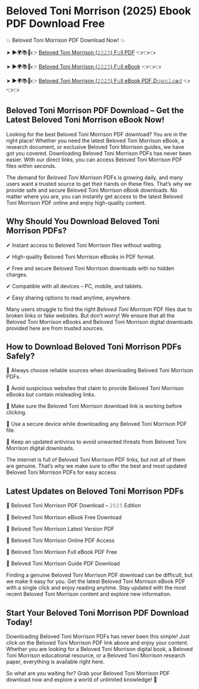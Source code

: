 # Beloved Toni Morrison (2025) Ebook PDF Download Free

💥 Beloved Toni Morrison PDF Download Now! 💥

➤ ►🌍📚📱👉 [Beloved Toni Morrison (𝟸𝟶𝟸𝟻) F𝚞ll PDF](https://getpdf.xyz/beloved-toni-morrison) 👈👈👈


➤ ►🌍📚📱👉 [Beloved Toni Morrison (𝟸𝟶𝟸𝟻) F𝚞ll eBook](https://getpdf.xyz/beloved-toni-morrison) 👈👈👈


➤ ►🌍📚📱👉 [Beloved Toni Morrison (𝟸𝟶𝟸𝟻) F𝚞ll eBook PDF D𝚘𝚠𝚗𝚕𝚘a𝚍](https://getpdf.xyz/beloved-toni-morrison) 👈👈👈


## Beloved Toni Morrison PDF Download – Get the Latest Beloved Toni Morrison eBook Now!

Looking for the best Beloved Toni Morrison PDF download? You are in the right place! Whether you need the latest Beloved Toni Morrison eBook, a research document, or exclusive Beloved Toni Morrison guides, we have got you covered. Downloading Beloved Toni Morrison PDFs has never been easier. With our direct links, you can access Beloved Toni Morrison PDF files within seconds.

The demand for *Beloved Toni Morrison* PDFs is growing daily, and many users want a trusted source to get their hands on these files. That’s why we provide safe and secure Beloved Toni Morrison eBook downloads. No matter where you are, you can instantly get access to the latest Beloved Toni Morrison PDF online and enjoy high-quality content.

## Why Should You Download Beloved Toni Morrison PDFs?

✔ Instant access to Beloved Toni Morrison files without waiting.

✔ High-quality Beloved Toni Morrison eBooks in PDF format.

✔ Free and secure Beloved Toni Morrison downloads with no hidden charges.

✔ Compatible with all devices – PC, mobile, and tablets.

✔ Easy sharing options to read anytime, anywhere.

Many users struggle to find the right *Beloved Toni Morrison* PDF files due to broken links or fake websites. But don’t worry! We ensure that all the Beloved Toni Morrison eBooks and Beloved Toni Morrison digital downloads provided here are from trusted sources.

## How to Download Beloved Toni Morrison PDFs Safely?

📌 Always choose reliable sources when downloading Beloved Toni Morrison PDFs.

📌 Avoid suspicious websites that claim to provide Beloved Toni Morrison eBooks but contain misleading links.

📌 Make sure the Beloved Toni Morrison download link is working before clicking.

📌 Use a secure device while downloading any Beloved Toni Morrison PDF file.

📌 Keep an updated antivirus to avoid unwanted threats from Beloved Toni Morrison digital downloads.

The internet is full of Beloved Toni Morrison PDF links, but not all of them are genuine. That’s why we make sure to offer the best and most updated Beloved Toni Morrison PDFs for easy access.

## Latest Updates on Beloved Toni Morrison PDFs

🔹 Beloved Toni Morrison PDF Download – 𝟸𝟶𝟸𝟻 Edition

🔹 Beloved Toni Morrison eBook Free Download

🔹 Beloved Toni Morrison Latest Version PDF

🔹 Beloved Toni Morrison Online PDF Access

🔹 Beloved Toni Morrison Full eBook PDF Free

🔹 Beloved Toni Morrison Guide PDF Download

Finding a genuine Beloved Toni Morrison PDF download can be difficult, but we make it easy for you. Get the latest Beloved Toni Morrison eBook PDF with a single click and enjoy reading anytime. Stay updated with the most recent Beloved Toni Morrison content and explore new information.

## Start Your Beloved Toni Morrison PDF Download Today!

Downloading Beloved Toni Morrison PDFs has never been this simple! Just click on the Beloved Toni Morrison PDF link above and enjoy your content. Whether you are looking for a Beloved Toni Morrison digital book, a Beloved Toni Morrison educational resource, or a Beloved Toni Morrison research paper, everything is available right here.

So what are you waiting for? Grab your Beloved Toni Morrison PDF download now and explore a world of unlimited knowledge! 🚀